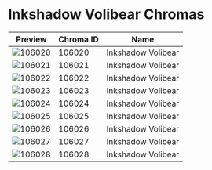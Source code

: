 # Inkshadow Volibear Chromas



| Preview | Chroma ID | Name |
|---------|-----------|------|
| ![106020](https://raw.communitydragon.org/latest/plugins/rcp-be-lol-game-data/global/default/v1/champion-chroma-images/106/106020.png) | 106020 | Inkshadow Volibear |
| ![106021](https://raw.communitydragon.org/latest/plugins/rcp-be-lol-game-data/global/default/v1/champion-chroma-images/106/106021.png) | 106021 | Inkshadow Volibear |
| ![106022](https://raw.communitydragon.org/latest/plugins/rcp-be-lol-game-data/global/default/v1/champion-chroma-images/106/106022.png) | 106022 | Inkshadow Volibear |
| ![106023](https://raw.communitydragon.org/latest/plugins/rcp-be-lol-game-data/global/default/v1/champion-chroma-images/106/106023.png) | 106023 | Inkshadow Volibear |
| ![106024](https://raw.communitydragon.org/latest/plugins/rcp-be-lol-game-data/global/default/v1/champion-chroma-images/106/106024.png) | 106024 | Inkshadow Volibear |
| ![106025](https://raw.communitydragon.org/latest/plugins/rcp-be-lol-game-data/global/default/v1/champion-chroma-images/106/106025.png) | 106025 | Inkshadow Volibear |
| ![106026](https://raw.communitydragon.org/latest/plugins/rcp-be-lol-game-data/global/default/v1/champion-chroma-images/106/106026.png) | 106026 | Inkshadow Volibear |
| ![106027](https://raw.communitydragon.org/latest/plugins/rcp-be-lol-game-data/global/default/v1/champion-chroma-images/106/106027.png) | 106027 | Inkshadow Volibear |
| ![106028](https://raw.communitydragon.org/latest/plugins/rcp-be-lol-game-data/global/default/v1/champion-chroma-images/106/106028.png) | 106028 | Inkshadow Volibear |